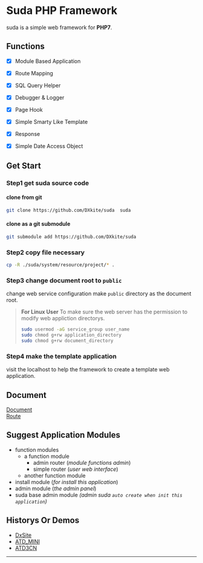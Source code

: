 #  Suda PHP Framework
suda is a simple web framework for **PHP7**.

## Functions

- [x] Module Based Application
- [x] Route Mapping
- [x] SQL Query Helper
- [x] Debugger & Logger
- [x] Page Hook 
- [x] Simple Smarty Like Template
- [x] Response
- [x] Simple Date Access Object


## Get Start

### Step1 get suda source code

#### clone from git 

```bash
git clone https://github.com/DXkite/suda  suda
```
#### clone as a git submodule

```bash
git submodule add https://github.com/DXkite/suda
```

### Step2 copy file necessary

```bash
cp -R ./suda/system/resource/project/* .
```
### Step3 change document root to `public` 

change web service configuration make `public` directory as the document root.

> **For Linux User** To make sure the web server has the permission to modify web appliction directorys.
> ```bash
> sudo usermod -aG service_group user_name
> sudo chmod g+rw application_directory
> sudo chmod g+rw document_directory
> ```

### Step4 make the template application

visit the localhost to help the framework to create a  template web application.

## Document

[Document](docs/readme.md)    
[Route](docs/tools/router.md)

## Suggest Application Modules 
- function modules
    - a function module
        - admin router (*module functions admin*)
        - simple router (*user web interface*)
    - another function module
- install module (*for install this application*)
- admin module (*the admin panel*)
- suda base admin module *(admin suda `auto create when init this application`)*

## Historys Or Demos

- [DxSite](https://github.com/DXkite/DxSite)   
- [ATD_MINI](https://github.com/DXkite/atd_mini)   
- [ATD3CN](https://github.com/DXkite/atd3.cn)   

----------------
